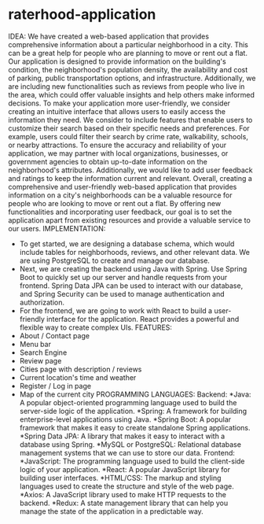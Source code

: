 # raterhood-application

IDEA:
We have created a web-based application that provides comprehensive information about a particular neighborhood in a city. This can be a great help for people who are planning to move or rent out a flat. Our application is designed to provide information on the building's condition, the neighborhood's population density, the availability and cost of parking, public transportation options, and infrastructure. Additionally, we are including new functionalities such as reviews from people who live in the area, which could offer valuable insights and help others make informed decisions.
To make your application more user-friendly, we consider creating an intuitive interface that allows users to easily access the information they need. We consider to include features that enable users to customize their search based on their specific needs and preferences. For example, users could filter their search by crime rate, walkability, schools, or nearby attractions.
To ensure the accuracy and reliability of your application, we may partner with local organizations, businesses, or government agencies to obtain up-to-date information on the neighborhood's attributes. Additionally, we would like to add user feedback and ratings to keep the information current and relevant.
Overall, creating a comprehensive and user-friendly web-based application that provides information on a city's neighborhoods can be a valuable resource for people who are looking to move or rent out a flat. By offering new functionalities and incorporating user feedback, our goal is to set the application apart from existing resources and provide a valuable service to our users.
IMPLEMENTATION:
* To get started, we are designing a database schema, which would include tables for neighborhoods, reviews, and other relevant data. We are using PostgreSQL to create and manage our database.
* Next, we are creating the backend using Java with Spring. Use Spring Boot to quickly set up our server and handle requests from your frontend. Spring Data JPA can be used to interact with our database, and Spring Security can be used to manage authentication and authorization.
* For the frontend, we are going to work with React to build a user-friendly interface for the application. React provides a powerful and flexible way to create complex UIs.
FEATURES:
* About / Contact page
* Menu bar
* Search Engine
* Review page
* Cities page with description / reviews
* Current location's time and weather
* Register / Log in page
* Map of the current city
PROGRAMMING LANGUAGES:
Backend:
*Java: A popular object-oriented programming language used to build the server-side logic of the application.
*Spring: A framework for building enterprise-level applications using Java.
*Spring Boot: A popular framework that makes it easy to create standalone Spring applications.
*Spring Data JPA: A library that makes it easy to interact with a database using Spring.
*MySQL or PostgreSQL: Relational database management systems that we can use to store our data.
Frontend:
*JavaScript: The programming language used to build the client-side logic of your application.
*React: A popular JavaScript library for building user interfaces.
*HTML/CSS: The markup and styling languages used to create the structure and style of the web page.
*Axios: A JavaScript library used to make HTTP requests to the backend.
*Redux: A state management library that can help you manage the state of the application in a predictable way.

